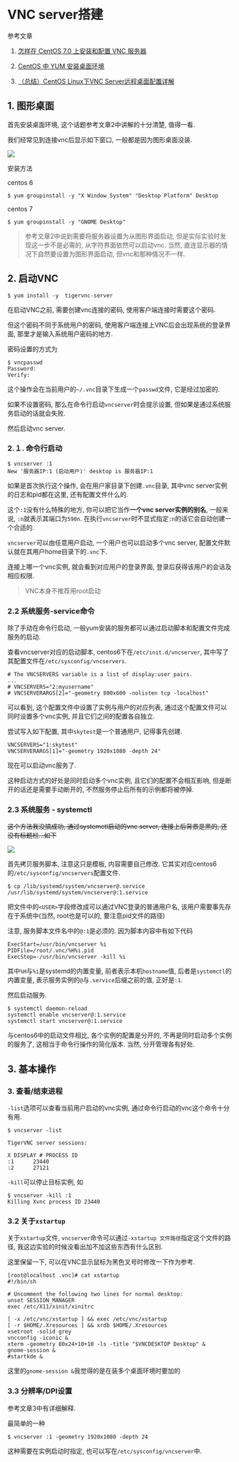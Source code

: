# VNC server搭建

参考文章

1. [怎样在 CentOS 7.0 上安装和配置 VNC 服务器](http://www.linuxidc.com/Linux/2015-04/116725.htm)

2. [CentOS 中 YUM 安装桌面环境](http://cnzhx.net/blog/centos-yum-install-desktop/)

3. [（总结）CentOS Linux下VNC Server远程桌面配置详解](http://www.ha97.com/4634.html)

## 1. 图形桌面

首先安装桌面环境, 这个话题参考文章2中讲解的十分清楚, 值得一看.

我们经常见到连接vnc后显示如下窗口, 一般都是因为图形桌面没装.

![](https://gitimg.generals.space/41e358070baf3597e9304c4ab6fc496e.png)

安装方法

centos 6

```
$ yum groupinstall -y "X Window System" "Desktop Platform" Desktop
```

centos 7

```
$ yum groupinstall -y "GNOME Desktop"
```

> 参考文章2中说到需要将服务器设置为从图形界面启动, 但是实际实验时发现这一步不是必需的, 从字符界面依然可以启动vnc. 当然, 直连显示器的情况下自然要设置为图形界面启动, 但vnc和那种情况不一样.

## 2. 启动VNC

```
$ yum install -y  tigervnc-server
```

在启动VNC之前, 需要创建vnc连接的密码, 使用客户端连接时需要这个密码.

但这个密码不同于系统用户的密码, 使用客户端连接上VNC后会出现系统的登录界面, 那里才是输入系统用户密码的地方.

密码设置的方式为

```
$ vncpasswd
Password:
Verify:
```

这个操作会在当前用户的`~/.vnc`目录下生成一个`passwd`文件, 它是经过加密的.

如果不设置密码, 那么在命令行启动`vncserver`时会提示设置, 但如果是通过系统服务启动的话就会失败.

然后启动vnc server.

### 2.１. 命令行启动

```
$ vncserver :1
New '服务器IP:1 (启动用户)' desktop is 服务器IP:1
```

如果是首次执行这个操作, 会在用户家目录下创建`.vnc`目录, 其中vnc server实例的日志和pid都在这里, 还有配置文件什么的. 

这个`:1`没有什么特殊的地方, 你可以把它当作**一个vnc server实例的别名**, 一般来说, `:n`就表示其端口为`590n`. 在执行`vncserver`时不显式指定`:n`的话它会自动创建一个合适的.

`vncserver`可以由任意用户启动, 一个用户也可以启动多个vnc server, 配置文件默认就在其用户home目录下的`.vnc`下.

连接上哪一个vnc实例, 就会看到对应用户的登录界面, 登录后获得该用户的会话及相应权限.

> VNC本身不推荐用root启动

### 2.2 系统服务-service命令

除了手动在命令行启动, 一般yum安装的服务都可以通过启动脚本和配置文件完成服务的启动.

查看vncserver对应的启动脚本, centos6下在`/etc/init.d/vncserver`, 其中写了其配置文件在`/etc/sysconfig/vncservers`.

```
# The VNCSERVERS variable is a list of display:user pairs.
...
# VNCSERVERS="2:myusername"
# VNCSERVERARGS[2]="-geometry 800x600 -nolisten tcp -localhost"
```

可以看到, 这个配置文件中设置了实例与用户的对应列表, 通过这个配置文件可以同时设置多个vnc实例, 并且它们之间的配置各自独立.

尝试写入如下配置, 其中`skytest`是一个普通用户, 记得事先创建. 

```
VNCSERVERS="1:skytest"
VNCSERVERARGS[1]="-geometry 1920x1080 -depth 24"
```

现在可以启动vnc服务了.

这种启动方式的好处是同时启动多个vnc实例, 且它们的配置不会相互影响, 但是断开的话还是需要手动断开的, 不然服务停止后所有的示例都将被停掉.

### 2.3 系统服务 - systemctl

~~这个方法我没搞成功, 通过systemctl启动的vnc server, 连接上后背景是黑的, 还没有标题栏...如下~~

~~![](https://gitimg.generals.space/fc7dba6a462af812957e9523f1b6f36b.png)~~

首先拷贝服务脚本, 注意这只是模板, 内容需要自己修改. 它其实对应centos6的`/etc/sysconfig/vncservers`配置文件.

```
$ cp /lib/systemd/system/vncserver@.service /usr/lib/systemd/system/vncserver@:1.service
```

把文件中的`<USER>`字段修改成可以通过VNC登录的普通用户名, 该用户需要事先存在于系统中(当然, root也是可以的, 要注意pid文件的路径)

注意, 服务脚本文件名中的`@:1`是必须的. 因为脚本内容中有如下代码

```
ExecStart=/usr/bin/vncserver %i
PIDFile=/root/.vnc/%H%i.pid
ExecStop=-/usr/bin/vncserver -kill %i
```

其中`%H`与`%i`是systemd的内置变量, 前者表示本机`hostname`值, 后者是`systemctl`的内置变量, 表示服务实例的`@`与`.service`后缀之前的值, 正好是`:1`.

然后启动服务.

```
$ systemctl daemon-reload
systemctl enable vncserver@:1.service
systemctl start vncserver@:1.service
```

与centos6中的启动文件相比, 各个实例的配置是分开的, 不再是同时启动多个实例的服务了, 这相当于命令行操作的简化版本. 当然, 分开管理各有好处.

## 3. 基本操作

### 3. 查看/结束进程

`-list`选项可以查看当前用户启动的vnc实例, 通过命令行启动的vnc这个命令十分有用.

```
$ vncserver -list

TigerVNC server sessions:

X DISPLAY #	PROCESS ID
:1		23440
:2		27121
```

`-kill`可以停止目标实例, 如

```
$ vncserver -kill :1
Killing Xvnc process ID 23440
```

### 3.2 关于`xstartup`

关于`xstartup`文件, `vncserver`命令可以通过`-xstartup 文件路径`指定这个文件的路径, 我这边实验的时候没看出加不加这些东西有什么区别. 

这里保留一下, 可以在VNC显示鼠标为黑色叉号时修改一下作为参考.

```
[root@localhost .vnc]# cat xstartup 
#!/bin/sh

# Uncomment the following two lines for normal desktop:
unset SESSION_MANAGER
exec /etc/X11/xinit/xinitrc

[ -x /etc/vnc/xstartup ] && exec /etc/vnc/xstartup
[ -r $HOME/.Xresources ] && xrdb $HOME/.Xresources
xsetroot -solid grey
vncconfig -iconic &
xterm -geometry 80x24+10+10 -ls -title "$VNCDESKTOP Desktop" &
gnome-session &
#startkde &
```

这里的`gnome-session &`我觉得的是在装多个桌面环境时要加的

### 3.3 分辨率/DPI设置

参考文章3中有详细解释.

最简单的一种

```
$ vncserver :1 -geometry 1920x1080 -depth 24
```

这种需要在实例启动时指定, 也可以写在`/etc/sysconfig/vncserver`中.